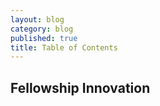 ```yaml
---
layout: blog
category: blog
published: true
title: Table of Contents
---
```


## Fellowship Innovation